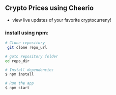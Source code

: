 ## Crypto Prices using Cheerio

- view live updates of your favorite cryptocurreny!

### install using npm:

```bash
# Clone repository
 git clone repo_url
```

```bash
# goto repository folder
cd repo_dir
```

```bash
# Install dependencies
$ npm install

# Run the app
$ npm start
```
